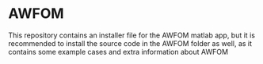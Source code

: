 # AWFOM
This repository contains an installer file for the AWFOM matlab app, 
but it is recommended to install the source code in the AWFOM folder as well, 
as it contains some example cases and extra information about AWFOM

